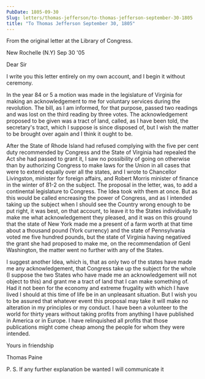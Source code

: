 ```yaml
---
PubDate: 1805-09-30
Slug: letters/thomas-jefferson/to-thomas-jefferson-september-30-1805
title: "To Thomas Jefferson September 30, 1805"
---
```


   From the original letter at the Library of Congress.

   New Rochelle (N.Y) Sep 30 '05

   Dear Sir

   I write you this letter entirely on my own account, and I begin it without
   ceremony.

   In the year 84 or 5 a motion was made in the legislature of Virginia for
   making an acknowledgement to me for voluntary services during the
   revolution. The bill, as I am informed, for that purpose, passed two
   readings and was lost on the third reading by three votes. The
   acknowledgement proposed to be given was a tract of land, called, as I
   have been told, the secretary's tract, which I suppose is since disposed
   of, but I wish the matter to be brought over again and I think it ought to
   be.

   After the State of Rhode Island had refused complying with the five per
   cent duty recommended by Congress and the State of Virginia had repealed
   the Act she had passed to grant it, I saw no possibility of going on
   otherwise than by authorizing Congress to make laws for the Union in all
   cases that were to extend equally over all the states, and I wrote to
   Chancellor Livingston, minister for foreign affairs, and Robert Morris
   minister of finance in the winter of 81-2 on the subject. The proposal
   in the letter, was, to add a continental legislature to Congress. The Idea
   took with them at once. But as this would be called encreasing the power
   of Congress, and as I intended taking up the subject when I should see the
   Country wrong enough to be put right, it was best, on that account, to
   leave it to the States individually to make me what acknowledgement they
   pleased, and it was on this ground that the state of New York made me a
   present of a farm worth at that time about a thousand pound (York
   currency) and the state of Pennsylvania voted me five hundred pounds, but
   the state of Virginia having negatived the grant she had proposed to make
   me, on the recommendation of Genl Washington, the matter went no
   further with any of the States.

   I suggest another Idea, which is, that as only two of the states have made
   me any acknowledgement, that Congress take up the subject for the whole (I
   suppose the two States who have made me an acknowledgement will not object
   to this) and grant me a tract of land that I can make something of. Had it
   not been for the economy and extreme frugality with which I have lived I
   should at this time of life be in an unpleasant situation. But I wish you
   to be assured that whatever event this proposal may take it will make no
   alteration in my principles or my conduct. I have been a volunteer to the
   world for thirty years without taking profits from anything I have
   published in America or in Europe. I have relinquished all profits that
   those publications might come cheap among the people for whom they were
   intended.

   Yours in friendship

   Thomas Paine

   P. S. If any further explanation be wanted I will communicate it


